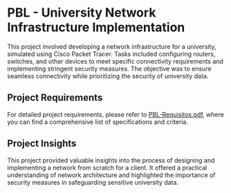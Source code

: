 # PBL - University Network Infrastructure Implementation

This project involved developing a network infrastructure for a university, simulated using Cisco Packet Tracer. Tasks included configuring routers, switches, and other devices to meet specific connectivity requirements and implementing stringent security measures. The objective was to ensure seamless connectivity while prioritizing the security of university data.

## Project Requirements
For detailed project requirements, please refer to [PBL-Requisitos.pdf](https://github.com/BernardoMagalhaes13/PBL-Network_Infrastructure/blob/main/PBL-Network_Infrastructure/Apontamentos/PBL-Requisitos.pdf), where you can find a comprehensive list of specifications and criteria.

## Project Insights
This project provided valuable insights into the process of designing and implementing a network from scratch for a client. It offered a practical understanding of network architecture and highlighted the importance of security measures in safeguarding sensitive university data.
